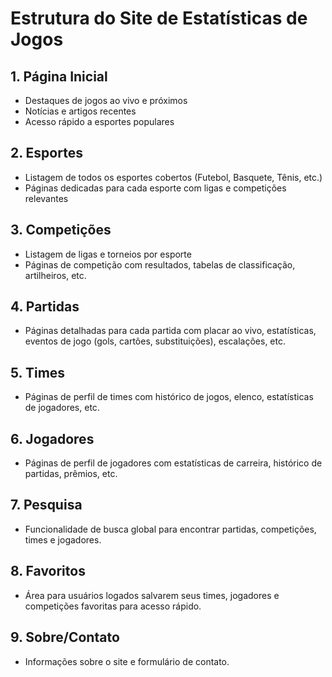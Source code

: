 
# Estrutura do Site de Estatísticas de Jogos

## 1. Página Inicial
*   Destaques de jogos ao vivo e próximos
*   Notícias e artigos recentes
*   Acesso rápido a esportes populares

## 2. Esportes
*   Listagem de todos os esportes cobertos (Futebol, Basquete, Tênis, etc.)
*   Páginas dedicadas para cada esporte com ligas e competições relevantes

## 3. Competições
*   Listagem de ligas e torneios por esporte
*   Páginas de competição com resultados, tabelas de classificação, artilheiros, etc.

## 4. Partidas
*   Páginas detalhadas para cada partida com placar ao vivo, estatísticas, eventos de jogo (gols, cartões, substituições), escalações, etc.

## 5. Times
*   Páginas de perfil de times com histórico de jogos, elenco, estatísticas de jogadores, etc.

## 6. Jogadores
*   Páginas de perfil de jogadores com estatísticas de carreira, histórico de partidas, prêmios, etc.

## 7. Pesquisa
*   Funcionalidade de busca global para encontrar partidas, competições, times e jogadores.

## 8. Favoritos
*   Área para usuários logados salvarem seus times, jogadores e competições favoritas para acesso rápido.

## 9. Sobre/Contato
*   Informações sobre o site e formulário de contato.


